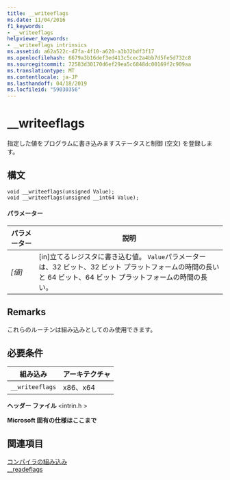 ```yaml
---
title: __writeeflags
ms.date: 11/04/2016
f1_keywords:
- __writeeflags
helpviewer_keywords:
- __writeeflags intrinsics
ms.assetid: a62a522c-d7fa-4f10-a620-a3b32bdf3f17
ms.openlocfilehash: 6679a3b16def3ed413c5cec2a4bb7d5fe5d732c8
ms.sourcegitcommit: 72583d30170d6ef29ea5c6848dc00169f2c909aa
ms.translationtype: MT
ms.contentlocale: ja-JP
ms.lasthandoff: 04/18/2019
ms.locfileid: "59030356"
---
```

# <a name="writeeflags"></a>__writeeflags

指定した値をプログラムに書き込みますステータスと制御 (空文) を登録します。

## <a name="syntax"></a>構文

```
void __writeeflags(unsigned Value);
void __writeeflags(unsigned __int64 Value);
```

#### <a name="parameters"></a>パラメーター

|パラメーター|説明|
|---------------|-----------------|
|*[値]*|[in]立てるレジスタに書き込む値。 `Value`パラメーターは、32 ビット、32 ビット プラットフォームの時間の長いと 64 ビット、64 ビット プラットフォームの時間の長い。|

## <a name="remarks"></a>Remarks

これらのルーチンは組み込みとしてのみ使用できます。

## <a name="requirements"></a>必要条件

|組み込み|アーキテクチャ|
|---------------|------------------|
|`__writeeflags`|x86、x64|

**ヘッダー ファイル** \<intrin.h >

**Microsoft 固有の仕様はここまで**

## <a name="see-also"></a>関連項目

[コンパイラの組み込み](../intrinsics/compiler-intrinsics.md)<br/>
[__readeflags](../intrinsics/readeflags.md)